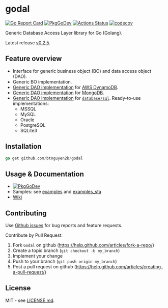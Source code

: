 # godal

[![Go Report Card](https://goreportcard.com/badge/github.com/btnguyen2k/godal)](https://goreportcard.com/report/github.com/btnguyen2k/godal)
[![PkgGoDev](https://pkg.go.dev/badge/github.com/btnguyen2k/godal)](https://pkg.go.dev/github.com/btnguyen2k/godal)
[![Actions Status](https://github.com/btnguyen2k/godal/workflows/godal/badge.svg)](https://github.com/btnguyen2k/godal/actions)
[![codecov](https://codecov.io/gh/btnguyen2k/godal/branch/master/graph/badge.svg?token=0L23UTJHOZ)](https://codecov.io/gh/btnguyen2k/godal)

Generic Database Access Layer library for Go (Golang).

Latest release [v0.2.5](RELEASE-NOTES.md).

## Feature overview

- Interface for generic business object (BO) and data access object (DAO).
- Generic BO implementation.
- [Generic DAO implementation](./dynamodb/DYNAMODB.MD) for [AWS DynamoDB](https://aws.amazon.com/dynamodb/).
- [Generic DAO implementation](./mongo/MONGO.MD) for [MongoDB](https://www.mongodb.com/).
- [Generic DAO implementation](./sql/SQL.MD) for [`database/sql`](https://golang.org/pkg/database/sql/). Ready-to-use implementations:
  - MSSQL
  - MySQL
  - Oracle
  - PostgreSQL
  - SQLite3

## Installation

```go
go get github.com/btnguyen2k/godal
```

## Usage & Documentation

- [![PkgGoDev](https://pkg.go.dev/badge/github.com/btnguyen2k/godal)](https://pkg.go.dev/github.com/btnguyen2k/godal)
- Samples: see [examples](../examples/) and [examples_sta](../examples_sta/)
- [Wiki](https://github.com/btnguyen2k/godal/wiki)

## Contributing

Use [Github issues](https://github.com/btnguyen2k/godal/issues) for bug reports and feature requests.

Contribute by Pull Request:

1. Fork `Godal` on github (https://help.github.com/articles/fork-a-repo/)
2. Create a topic branch (`git checkout -b my_branch`)
3. Implement your change
4. Push to your branch (`git push origin my_branch`)
5. Post a pull request on github (https://help.github.com/articles/creating-a-pull-request/)

## License

MIT - see [LICENSE.md](LICENSE.md).
